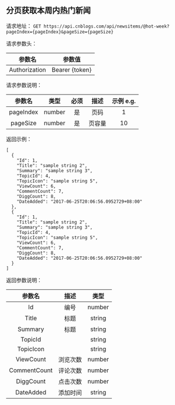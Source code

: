 ## 分页获取本周内热门新闻

请求地址：
`GET https://api.cnblogs.com/api/newsitems/@hot-week?pageIndex={pageIndex}&pageSize={pageSize}`



请求参数头：


|参数名|参数值|
|:---:|:---:|
|Authorization|Bearer {token}|


请求参数说明：

|参数名|类型|必须|描述|示例 e.g.|
|:---:|:---:|:---:|:---:|:---:|
|pageIndex|number|是|页码|1|
|pageSize|number|是|页容量|10|


返回示例：
```
[
  {
    "Id": 1,
    "Title": "sample string 2",
    "Summary": "sample string 3",
    "TopicId": 4,
    "TopicIcon": "sample string 5",
    "ViewCount": 6,
    "CommentCount": 7,
    "DiggCount": 8,
    "DateAdded": "2017-06-25T20:06:56.0952729+08:00"
  },
  {
    "Id": 1,
    "Title": "sample string 2",
    "Summary": "sample string 3",
    "TopicId": 4,
    "TopicIcon": "sample string 5",
    "ViewCount": 6,
    "CommentCount": 7,
    "DiggCount": 8,
    "DateAdded": "2017-06-25T20:06:56.0952729+08:00"
  }
]

```
返回参数说明：

|参数名|描述|类型|
|:---:|:---:|:---:|
|Id|编号|number|
|Title|标题|string|
|Summary|标题|string|
|TopicId||string|
|TopicIcon||string|
|ViewCount|浏览次数|number|
|CommentCount|评论次数|number|
|DiggCount|点击次数|number|
|DateAdded|添加时间|string|